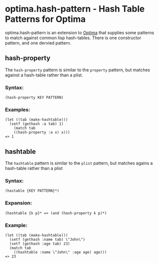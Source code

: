 optima.hash-pattern - Hash Table Patterns for Optima
====================================================

optima.hash-pattern is an extension to [Optima](https://github.com/m2ym/optima)
that supplies some patterns to match against
common lisp hash-tables. There is one constructor pattern, and one
dervied pattern.

hash-property
-------------

The `hash-property` pattern is similar to the `property` pattern,
but matches against a hash-table rather than a plist.

### Syntax:

    (hash-property KEY PATTERN)

### Examples:

    (let ((tab (make-hashtable)))
      (setf (gethash :a tab) 1)
        (match tab
        ((hash-property :a x) x)))
    => 1

hashtable
---------

The `hashtable` pattern is similar to the `plist` pattern,
but matches agains a hash-table rather than a plist

### Syntax:

	(hastable {KEY PATTERN}*)

### Expansion:

	(hashtable {k p}* => (and (hash-property k p)*)

### Example:

	(let ((tab (make-hashtable)))
	  (setf (gethash :name tab) \"John\")
	  (setf (gethash :age tab) 23)
	  (match tab
		((hashtable :name \"John\" :age age) age)))
	=> 23

